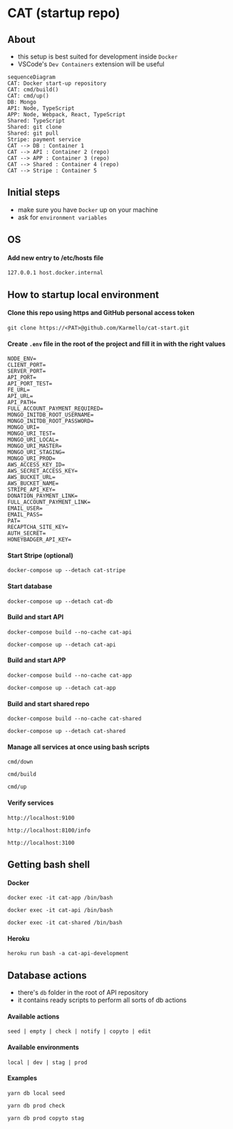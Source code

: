 # CAT (startup repo)

## About

- this setup is best suited for development inside `Docker`
- VSCode's `Dev Containers` extension will be useful

```mermaid
sequenceDiagram
CAT: Docker start-up repository
CAT: cmd/build()
CAT: cmd/up()
DB: Mongo
API: Node, TypeScript
APP: Node, Webpack, React, TypeScript
Shared: TypeScript
Shared: git clone
Shared: git pull
Stripe: payment service
CAT --> DB : Container 1
CAT --> API : Container 2 (repo)
CAT --> APP : Container 3 (repo)
CAT --> Shared : Container 4 (repo)
CAT --> Stripe : Container 5
```

## Initial steps

- make sure you have `Docker` up on your machine
- ask for `environment variables`

## OS

#### Add new entry to /etc/hosts file

```
127.0.0.1 host.docker.internal
```

## How to startup local environment

#### Clone this repo using https and GitHub personal access token

```
git clone https://<PAT>@github.com/Karmello/cat-start.git
```

#### Create `.env` file in the root of the project and fill it in with the right values

```
NODE_ENV=
CLIENT_PORT=
SERVER_PORT=
API_PORT=
API_PORT_TEST=
FE_URL=
API_URL=
API_PATH=
FULL_ACCOUNT_PAYMENT_REQUIRED=
MONGO_INITDB_ROOT_USERNAME=
MONGO_INITDB_ROOT_PASSWORD=
MONGO_URI=
MONGO_URI_TEST=
MONGO_URI_LOCAL=
MONGO_URI_MASTER=
MONGO_URI_STAGING=
MONGO_URI_PROD=
AWS_ACCESS_KEY_ID=
AWS_SECRET_ACCESS_KEY=
AWS_BUCKET_URL=
AWS_BUCKET_NAME=
STRIPE_API_KEY=
DONATION_PAYMENT_LINK=
FULL_ACCOUNT_PAYMENT_LINK=
EMAIL_USER=
EMAIL_PASS=
PAT=
RECAPTCHA_SITE_KEY=
AUTH_SECRET=
HONEYBADGER_API_KEY=
```

#### Start Stripe (optional)

```
docker-compose up --detach cat-stripe
```

#### Start database

```
docker-compose up --detach cat-db
```

#### Build and start API

```
docker-compose build --no-cache cat-api
```

```
docker-compose up --detach cat-api
```

#### Build and start APP

```
docker-compose build --no-cache cat-app
```

```
docker-compose up --detach cat-app
```

#### Build and start shared repo

```
docker-compose build --no-cache cat-shared
```

```
docker-compose up --detach cat-shared
```

#### Manage all services at once using bash scripts

```
cmd/down
```

```
cmd/build
```

```
cmd/up
```

#### Verify services

```
http://localhost:9100
```

```
http://localhost:8100/info
```

```
http://localhost:3100
```

## Getting bash shell

#### Docker

```
docker exec -it cat-app /bin/bash
```

```
docker exec -it cat-api /bin/bash
```

```
docker exec -it cat-shared /bin/bash
```

#### Heroku

```
heroku run bash -a cat-api-development
```

## Database actions

- there's `db` folder in the root of API repository
- it contains ready scripts to perform all sorts of db actions

#### Available actions

```
seed | empty | check | notify | copyto | edit
```

#### Available environments

```
local | dev | stag | prod
```

#### Examples

```
yarn db local seed
```

```
yarn db prod check
```

```
yarn db prod copyto stag
```
